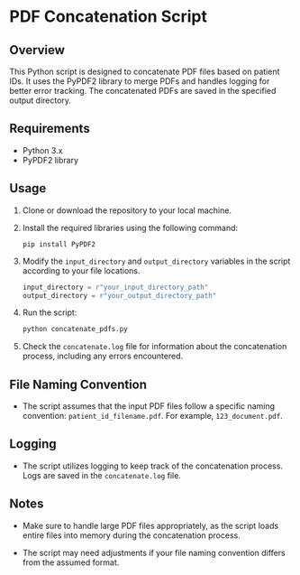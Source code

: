 # PDF Concatenation Script

## Overview

This Python script is designed to concatenate PDF files based on patient IDs. It uses the PyPDF2 library to merge PDFs and handles logging for better error tracking. The concatenated PDFs are saved in the specified output directory.

## Requirements

- Python 3.x
- PyPDF2 library

## Usage

1. Clone or download the repository to your local machine.

2. Install the required libraries using the following command:

    ```
    pip install PyPDF2
    ```

3. Modify the `input_directory` and `output_directory` variables in the script according to your file locations.

    ```python
    input_directory = r"your_input_directory_path"
    output_directory = r"your_output_directory_path"
    ```

4. Run the script:

    ```python
    python concatenate_pdfs.py
    ```

5. Check the `concatenate.log` file for information about the concatenation process, including any errors encountered.

## File Naming Convention

- The script assumes that the input PDF files follow a specific naming convention: `patient_id_filename.pdf`. For example, `123_document.pdf`.

## Logging

- The script utilizes logging to keep track of the concatenation process. Logs are saved in the `concatenate.log` file.

## Notes

- Make sure to handle large PDF files appropriately, as the script loads entire files into memory during the concatenation process.

- The script may need adjustments if your file naming convention differs from the assumed format.

